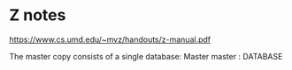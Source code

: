 # Z notes

https://www.cs.umd.edu/~mvz/handouts/z-manual.pdf

The master copy consists of a single database:
Master
master : DATABASE

